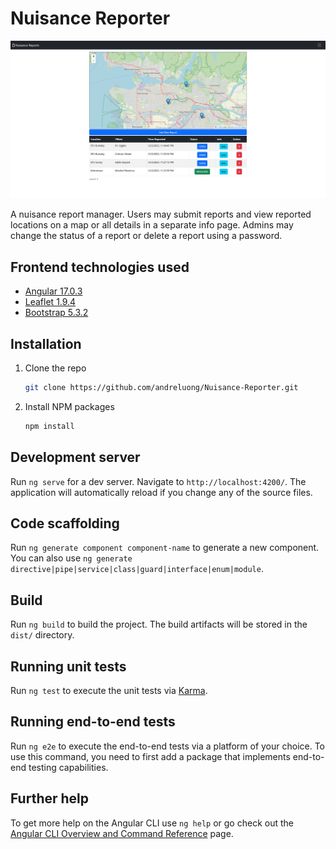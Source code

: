 # Nuisance Reporter

![Screenshot](src\assets\product.png)

A nuisance report manager. Users may submit reports and view reported locations on a map or all details in a separate info page. Admins may change the status of a report or delete a report using a password.        

## Frontend technologies used

- [Angular 17.0.3](https://angular.io/)
- [Leaflet 1.9.4](https://leafletjs.com/)
- [Bootstrap 5.3.2](https://getbootstrap.com/)

## Installation

1. Clone the repo
   ```sh
   git clone https://github.com/andreluong/Nuisance-Reporter.git
   ```
2. Install NPM packages
   ```sh
   npm install
   ```

## Development server

Run `ng serve` for a dev server. Navigate to `http://localhost:4200/`. The application will automatically reload if you change any of the source files.

## Code scaffolding

Run `ng generate component component-name` to generate a new component. You can also use `ng generate directive|pipe|service|class|guard|interface|enum|module`.

## Build

Run `ng build` to build the project. The build artifacts will be stored in the `dist/` directory.

## Running unit tests

Run `ng test` to execute the unit tests via [Karma](https://karma-runner.github.io).

## Running end-to-end tests

Run `ng e2e` to execute the end-to-end tests via a platform of your choice. To use this command, you need to first add a package that implements end-to-end testing capabilities.

## Further help

To get more help on the Angular CLI use `ng help` or go check out the [Angular CLI Overview and Command Reference](https://angular.io/cli) page.
